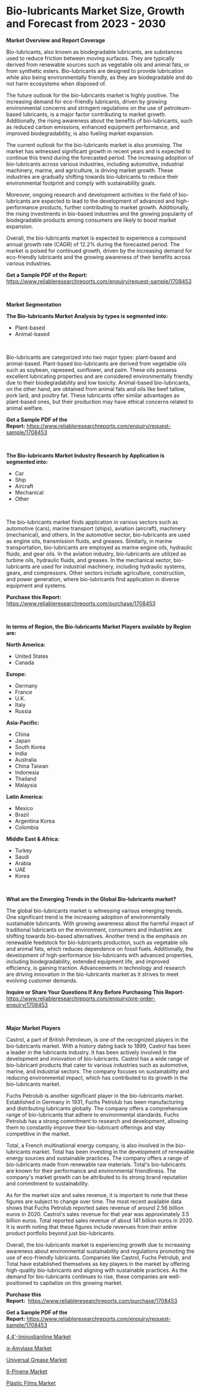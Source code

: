 <p><h1>Bio-lubricants Market Size, Growth and Forecast from 2023 - 2030</h1></p><p><strong>Market Overview and Report Coverage</strong></p>
<p><p>Bio-lubricants, also known as biodegradable lubricants, are substances used to reduce friction between moving surfaces. They are typically derived from renewable sources such as vegetable oils and animal fats, or from synthetic esters. Bio-lubricants are designed to provide lubrication while also being environmentally friendly, as they are biodegradable and do not harm ecosystems when disposed of.</p><p>The future outlook for the bio-lubricants market is highly positive. The increasing demand for eco-friendly lubricants, driven by growing environmental concerns and stringent regulations on the use of petroleum-based lubricants, is a major factor contributing to market growth. Additionally, the rising awareness about the benefits of bio-lubricants, such as reduced carbon emissions, enhanced equipment performance, and improved biodegradability, is also fueling market expansion.</p><p>The current outlook for the bio-lubricants market is also promising. The market has witnessed significant growth in recent years and is expected to continue this trend during the forecasted period. The increasing adoption of bio-lubricants across various industries, including automotive, industrial machinery, marine, and agriculture, is driving market growth. These industries are gradually shifting towards bio-lubricants to reduce their environmental footprint and comply with sustainability goals.</p><p>Moreover, ongoing research and development activities in the field of bio-lubricants are expected to lead to the development of advanced and high-performance products, further contributing to market growth. Additionally, the rising investments in bio-based industries and the growing popularity of biodegradable products among consumers are likely to boost market expansion.</p><p>Overall, the bio-lubricants market is expected to experience a compound annual growth rate (CAGR) of 12.2% during the forecasted period. The market is poised for continued growth, driven by the increasing demand for eco-friendly lubricants and the growing awareness of their benefits across various industries.</p></p>
<p><strong>Get a Sample PDF of the Report:</strong> <a href="https://www.reliableresearchreports.com/enquiry/request-sample/1708453">https://www.reliableresearchreports.com/enquiry/request-sample/1708453</a></p>
<p>&nbsp;</p>
<p><strong>Market Segmentation</strong></p>
<p><strong>The Bio-lubricants Market Analysis by types is segmented into:</strong></p>
<p><ul><li>Plant-based</li><li>Animal-based</li></ul></p>
<p>&nbsp;</p>
<p><p>Bio-lubricants are categorized into two major types: plant-based and animal-based. Plant-based bio-lubricants are derived from vegetable oils such as soybean, rapeseed, sunflower, and palm. These oils possess excellent lubricating properties and are considered environmentally friendly due to their biodegradability and low toxicity. Animal-based bio-lubricants, on the other hand, are obtained from animal fats and oils like beef tallow, pork lard, and poultry fat. These lubricants offer similar advantages as plant-based ones, but their production may have ethical concerns related to animal welfare.</p></p>
<p><strong>Get a Sample PDF of the Report:</strong>&nbsp;<a href="https://www.reliableresearchreports.com/enquiry/request-sample/1708453">https://www.reliableresearchreports.com/enquiry/request-sample/1708453</a></p>
<p>&nbsp;</p>
<p><strong>The Bio-lubricants Market Industry Research by Application is segmented into:</strong></p>
<p><ul><li>Car</li><li>Ship</li><li>Aircraft</li><li>Mechanical</li><li>Other</li></ul></p>
<p>&nbsp;</p>
<p><p>The bio-lubricants market finds application in various sectors such as automotive (cars), marine transport (ships), aviation (aircraft), machinery (mechanical), and others. In the automotive sector, bio-lubricants are used as engine oils, transmission fluids, and greases. Similarly, in marine transportation, bio-lubricants are employed as marine engine oils, hydraulic fluids, and gear oils. In the aviation industry, bio-lubricants are utilized as turbine oils, hydraulic fluids, and greases. In the mechanical sector, bio-lubricants are used for industrial machinery, including hydraulic systems, gears, and compressors. Other sectors include agriculture, construction, and power generation, where bio-lubricants find application in diverse equipment and systems.</p></p>
<p><strong>Purchase this Report:</strong>&nbsp; <a href="https://www.reliableresearchreports.com/purchase/1708453">https://www.reliableresearchreports.com/purchase/1708453</a></p>
<p>&nbsp;</p>
<p><strong>In terms of Region, the Bio-lubricants Market Players available by Region are:</strong></p>
<p>
    <p> <strong> North America: </strong>
        <ul>
            <li>United States</li>
            <li>Canada</li>
        </ul>
        </p> 
    <p> <strong> Europe: </strong>
        <ul>
            <li>Germany</li>
            <li>France</li>
            <li>U.K.</li>
            <li>Italy</li>
            <li>Russia</li>
        </ul>
        </p> 
    <p> <strong> Asia-Pacific: </strong>
        <ul>
            <li>China</li>
            <li>Japan</li>
            <li>South Korea</li>
            <li>India</li>
            <li>Australia</li>
            <li>China Taiwan</li>
            <li>Indonesia</li>
            <li>Thailand</li>
            <li>Malaysia</li>
        </ul>
        </p> 
    <p> <strong> Latin America: </strong>
        <ul>
            <li>Mexico</li>
            <li>Brazil</li>
            <li>Argentina Korea</li>
            <li>Colombia</li>
        </ul>
        </p> 
    <p> <strong> Middle East & Africa: </strong>
        <ul>
            <li>Turkey</li>
            <li>Saudi</li>
            <li>Arabia</li>
            <li>UAE</li>
            <li>Korea</li>
        </ul>
    </p>
    </p>
<p>&nbsp;</p>
<p><strong>What are the Emerging Trends in the Global Bio-lubricants market?</strong></p>
<p><p>The global bio-lubricants market is witnessing various emerging trends. One significant trend is the increasing adoption of environmentally sustainable lubricants. With growing awareness about the harmful impact of traditional lubricants on the environment, consumers and industries are shifting towards bio-based alternatives. Another trend is the emphasis on renewable feedstock for bio-lubricants production, such as vegetable oils and animal fats, which reduces dependence on fossil fuels. Additionally, the development of high-performance bio-lubricants with advanced properties, including biodegradability, extended equipment life, and improved efficiency, is gaining traction. Advancements in technology and research are driving innovation in the bio-lubricants market as it strives to meet evolving customer demands.</p></p>
<p><strong>Inquire or Share Your Questions If Any Before Purchasing This Report</strong>- <a href="https://www.reliableresearchreports.com/enquiry/pre-order-enquiry/1708453">https://www.reliableresearchreports.com/enquiry/pre-order-enquiry/1708453</a></p>
<p>&nbsp;</p>
<p><strong>Major Market Players</strong></p>
<p><p>Castrol, a part of British Petroleum, is one of the recognized players in the bio-lubricants market. With a history dating back to 1899, Castrol has been a leader in the lubricants industry. It has been actively involved in the development and innovation of bio-lubricants. Castrol has a wide range of bio-lubricant products that cater to various industries such as automotive, marine, and industrial sectors. The company focuses on sustainability and reducing environmental impact, which has contributed to its growth in the bio-lubricants market.</p><p>Fuchs Petrolub is another significant player in the bio-lubricants market. Established in Germany in 1931, Fuchs Petrolub has been manufacturing and distributing lubricants globally. The company offers a comprehensive range of bio-lubricants that adhere to environmental standards. Fuchs Petrolub has a strong commitment to research and development, allowing them to constantly improve their bio-lubricant offerings and stay competitive in the market.</p><p>Total, a French multinational energy company, is also involved in the bio-lubricants market. Total has been investing in the development of renewable energy sources and sustainable practices. The company offers a range of bio-lubricants made from renewable raw materials. Total's bio-lubricants are known for their performance and environmental friendliness. The company's market growth can be attributed to its strong brand reputation and commitment to sustainability.</p><p>As for the market size and sales revenue, it is important to note that these figures are subject to change over time. The most recent available data shows that Fuchs Petrolub reported sales revenue of around 2.56 billion euros in 2020. Castrol's sales revenue for that year was approximately 3.5 billion euros. Total reported sales revenue of about 141 billion euros in 2020. It is worth noting that these figures include revenues from their entire product portfolio beyond just bio-lubricants.</p><p>Overall, the bio-lubricants market is experiencing growth due to increasing awareness about environmental sustainability and regulations promoting the use of eco-friendly lubricants. Companies like Castrol, Fuchs Petrolub, and Total have established themselves as key players in the market by offering high-quality bio-lubricants and aligning with sustainable practices. As the demand for bio-lubricants continues to rise, these companies are well-positioned to capitalize on this growing market.</p></p>
<p><strong>Purchase this Report:</strong>&nbsp;&nbsp;<a href="https://www.reliableresearchreports.com/purchase/1708453">https://www.reliableresearchreports.com/purchase/1708453</a></p>
<p></p>
<p><strong>Get a Sample PDF of the Report:</strong>&nbsp;<a href="https://www.reliableresearchreports.com/enquiry/request-sample/1708453">https://www.reliableresearchreports.com/enquiry/request-sample/1708453</a></p>
<p><p><a href="https://medium.com/@cleogerhold/4-4-iminodianiline-market-analysis-and-sze-forecasted-for-period-from-2023-to-2030-09af998e45a9">4,4'-Iminodianiline Market</a></p><p><a href="https://github.com/NorbertYates/Market-Research-Report-List-2/blob/main/a-amylase-market.md">α-Amylase Market</a></p><p><a href="https://www.linkedin.com/pulse/universal-grease-market-challenges-opportunities-growth-drivers-rmkse/">Universal Grease Market</a></p><p><a href="https://medium.com/@efrainhaley/beta-pinene-market-report-reveals-the-latest-trends-and-growth-opportunities-of-this-market-1f7d197e1ec1">β-Pinene Market</a></p><p><a href="https://www.linkedin.com/pulse/plastic-films-market-size-growth-forecast-from-2023--hqrre/">Plastic Films Market</a></p></p>